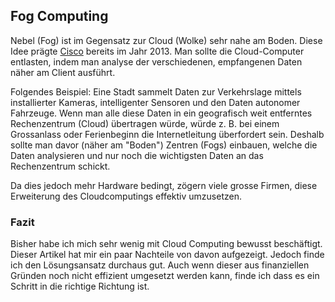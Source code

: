 ## Fog Computing
Nebel (Fog) ist im Gegensatz zur Cloud (Wolke) sehr nahe am Boden. Diese Idee prägte [Cisco](http://www.cisco.com/c/de_ch/index.html) bereits im Jahr 2013. Man sollte die Cloud-Computer entlasten, indem man analyse der verschiedenen, empfangenen Daten näher am Client ausführt.


Folgendes Beispiel: Eine Stadt sammelt Daten zur Verkehrslage mittels installierter Kameras, intelligenter Sensoren und den Daten autonomer Fahrzeuge. Wenn man alle diese Daten in ein geografisch weit entferntes Rechenzentrum (Cloud) übertragen würde, würde z. B. bei einem Grossanlass oder Ferienbeginn die Internetleitung überfordert sein. Deshalb sollte man davor (näher am "Boden") Zentren (Fogs) einbauen, welche die Daten analysieren und nur noch die wichtigsten Daten an das Rechenzentrum schickt.


Da dies jedoch mehr Hardware bedingt, zögern viele grosse Firmen, diese Erweiterung des Cloudcomputings effektiv umzusetzen.





### Fazit
Bisher habe ich mich sehr wenig mit Cloud Computing bewusst beschäftigt. Dieser Artikel hat mir ein paar Nachteile von davon aufgezeigt. Jedoch finde ich den Lösungsansatz durchaus gut. Auch wenn dieser aus finanziellen Gründen noch nicht effizient umgesetzt werden kann, finde ich dass es ein Schritt in die richtige Richtung ist.